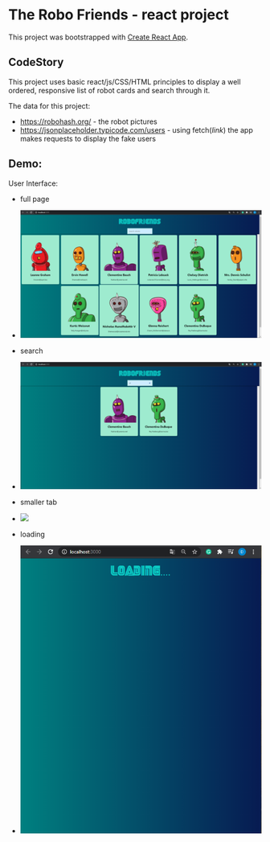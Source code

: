 # The Robo Friends - react project

This project was bootstrapped with [Create React App](https://github.com/facebook/create-react-app).

## CodeStory

This project uses basic react/js/CSS/HTML principles to display a well ordered, responsive list of robot cards and search through it.

The data for this project:
- https://robohash.org/ - the robot pictures
- https://jsonplaceholder.typicode.com/users - using fetch(*link*) the app makes requests to display the fake users

 ## Demo:
  User Interface:
  
  - full page
  - ![](presentation_images/full.png)
  
  - search
  - ![](presentation_images/search.png)

  - smaller tab
  - ![](crop.png)

  - loading
  - ![](presentation_images/loading.png)
  
